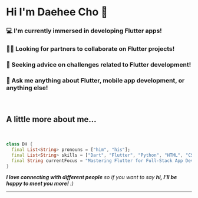 # Hi I'm Daehee Cho 👋


### 💻 I'm currently immersed in developing Flutter apps!
### 🙋‍♂️ Looking for partners to collaborate on Flutter projects!
### 🤔 Seeking advice on challenges related to Flutter development!
### 💬 Ask me anything about Flutter, mobile app development, or anything else!

<br>

## A little more about me...

<br>

```dart
class DH {
  final List<String> pronouns = ["him", "his"];
  final List<String> skills = ["Dart", "Flutter", "Python", "HTML", "CSS", "Javascript"];
  final String currentFocus = "Mastering Flutter for Full-Stack App Development";
}
```

<em><b>I love connecting with different people</b> so if you want to say <b>hi, I'll be happy to meet you more!</b> :)</em>

---
